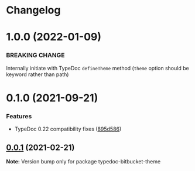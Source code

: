 # Changelog

# 1.0.0 (2022-01-09)

### BREAKING CHANGE

Internally initiate with TypeDoc `defineTheme` method (`theme` option should be keyword rather than path)

# 0.1.0 (2021-09-21)

### Features

- TypeDoc 0.22 compatibility fixes ([895d586](https://github.com/tgreyuk/typedoc-plugin-markdown/commit/895d586e36da11e7fee9931d52c51a78e868e08f))

## [0.0.1](https://github.com/tgreyuk/typedoc-plugin-markdown/compare/typedoc-bitbucket-theme@0.0.1...typedoc-bitbucket-theme@0.0.1) (2021-02-21)

**Note:** Version bump only for package typedoc-bitbucket-theme
